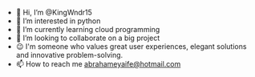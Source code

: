 - 👋 Hi, I’m @KingWndr15
- 👀 I’m interested in python
- 🌱 I’m currently learning cloud programming
- 💞️ I’m looking to collaborate on a big project
- 😉 I'm someone who values great user experiences, elegant solutions and innovative problem-solving.
- 📫 How to reach me abrahameyaife@hotmail.com
